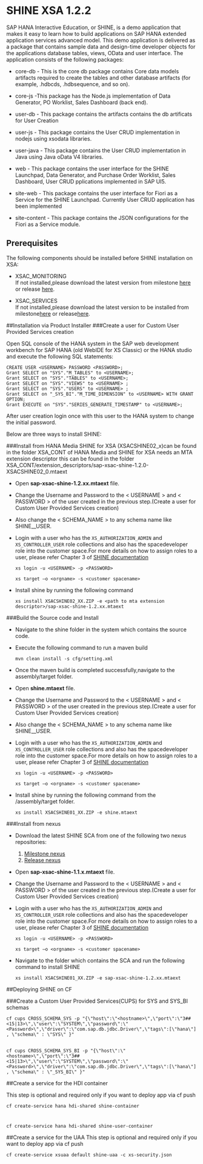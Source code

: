 SHINE XSA 1.2.2
===============
SAP HANA Interactive Education, or SHINE, is a demo application that makes it easy to learn how to build applications on SAP HANA extended application services advanced model. This demo application is delivered as a package that contains sample data and design-time developer objects for the applications database tables, views, OData and user interface.
The application consists of the following packages:



- core-db - This is the core db package contains Core data models artifacts required to create the tables and other database artifacts (for example, .hdbcds, .hdbsequence, and so on).


- core-js -This package has the Node.js implementation of Data Generator, PO Worklist, Sales Dashboard (back end).


- user-db - This package contains the artifacts contains the db artificats for User Creation 


- user-js - This package contains the User CRUD implementation in nodejs using xsodata libraries.

- user-java - This package contains the User CRUD implementation in Java using Java oData V4 libraries.

- web - This package contains the user interface for the SHINE Launchpad, Data Generator, and Purchase Order Worklist, Sales Dashboard, User CRUD pplications implemented in SAP UI5.

- site-web - This package contains the user interface for Fiori as a Service for the SHINE Launchpad. Currently User CRUD application has been implemented

- site-content - This package contains the JSON configurations for the Fiori as a Service module.

## Prerequisites
The following components should be installed before SHINE installation on XSA:

- XSAC_MONITORING   
If not installed,please download the latest version from milestone [here](http://nexus.wdf.sap.corp:8081/nexus/content/repositories/build.releases/com/sap/xsa/admin/sap-xsac-admin) or release [here](http://nexus.wdf.sap.corp:8081/nexus/content/repositories/build.milestones/com/sap/xsa/admin/sap-xsac-admin/).


- XSAC_SERVICES   
If not installed,please download the latest version to be installed from milestone[here](http://nexus.wdf.sap.corp:8081/nexus/content/repositories/deploy.milestones.xmake/com/sap/xs/jobscheduler/jobscheduler-assembly/ "here") or release[here](http://nexus.wdf.sap.corp:8081/nexus/content/repositories/build.releases.xmake/com/sap/xs/jobscheduler/jobscheduler-assembly/).

##Installation via Product Installer 
###Create a user for Custom User Provided Services creation

Open SQL console of the HANA system in the SAP web development workbench for SAP HANA (old WebIDE for XS Classic) or the HANA studio and execute the following SQL statements:

    CREATE USER <USERNAME> PASSWORD <PASSWORD>;  
    Grant SELECT on "SYS"."M_TABLES" to <USERNAME>;
    Grant SELECT on "SYS"."TABLES" to <USERNAME>;
    Grant SELECT on "SYS"."VIEWS" to <USERNAME> ;
    Grant SELECT on "SYS"."USERS" to <USERNAME> ;
    Grant SELECT on "_SYS_BI"."M_TIME_DIMENSION" to <USERNAME> WITH GRANT OPTION;
    Grant EXECUTE on "SYS"."SERIES_GENERATE_TIMESTAMP" to <USERNAME>;
 
After user creation login once with this user to the HANA system to change the initial password.   



Below are three ways to install SHINE:

###Install from HANA Media
SHINE for XSA (XSACSHINE02_x)can be found in the folder XSA_CONT of HANA Media and SHINE for XSA needs an MTA extension descriptor this can be found in the folder XSA_CONT/extension_descriptors/sap-xsac-shine-1.2.0-XSACSHINE02_0.mtaext

- Open **sap-xsac-shine-1.2.xx.mtaext** file.

- Change the Username and Password to the < USERNAME > and < PASSWORD > of the user created in the previous step.(Create a user for Custom User Provided Services creation)

- Also change the < SCHEMA_NAME > to any schema name like SHINE__USER. 

-  Login with a user who has the `XS_AUTHORIZATION_ADMIN` and `XS_CONTROLLER_USER` role collections and also has the spacedeveloper role into the customer space.For more details on how to assign roles to a user, please refer Chapter 3 of [SHINE documentation](http://help.sap.com/hana/SAP_HANA_Interactive_Education_SHINE_for_SAP_HANA_XS_Advanced_Model_en.pdf)

    `xs login -u <USERNAME> -p <PASSWORD>`   

     `xs target –o <orgname> -s <customer spacename>`
     
- Install shine by running the following command 


     `xs install XSACSHINE02_XX.ZIP -e <path to mta extension descriptor>/sap-xsac-shine-1.2.xx.mtaext`

###Build the Source code and Install




- Navigate to the shine folder in the system which contains the source code.



- Execute the following command to run a maven build

    `mvn clean install -s cfg/setting.xml`

- Once the maven build is completed successfully,navigate to the assembly/target folder.

- Open **shine.mtaext** file.

- Change the Username and Password to the < USERNAME > and < PASSWORD > of the user created in the previous step.(Create a user for Custom User Provided Services creation)
- Also change the < SCHEMA_NAME > to any schema name like SHINE__USER.
-  Login with a user who has the `XS_AUTHORIZATION_ADMIN` and `XS_CONTROLLER_USER` role collections and also has the spacedeveloper role into the customer space.For more details on how to assign roles to a user, please refer Chapter 3 of [SHINE documentation](http://help.sap.com/hana/SAP_HANA_Interactive_Education_SHINE_for_SAP_HANA_XS_Advanced_Model_en.pdf)

    `xs login -u <USERNAME> -p <PASSWORD>`   

     `xs target –o <orgname> -s <customer spacename>`

- Install shine by running the following command from the /assembly/target folder.


     `xs install XSACSHINE01_XX.ZIP -e shine.mtaext`

###Install from nexus
- Download the latest SHINE SCA from one of the following two nexus repositories:
  1. [Milestone nexus](http://nexus.wdf.sap.corp:8081/nexus/content/repositories/deploy.milestones.xmake/com/sap/refapps/sap-xsac-shine/)
  2. [Release nexus](http://nexus.wdf.sap.corp:8081/nexus/content/repositories/deploy.releases.xmake/com/sap/refapps/sap-xsac-shine/)

- Open **sap-xsac-shine-1.1.x.mtaext** file.

- Change the Username and Password to the < USERNAME > and < PASSWORD > of the user created in the previous step.(Create a user for Custom User Provided Services creation)
-  Login with a user who has the `XS_AUTHORIZATION_ADMIN` and `XS_CONTROLLER_USER` role collections and also has the spacedeveloper role into the customer space.For more details on how to assign roles to a user, please refer Chapter 3 of [SHINE documentation](http://help.sap.com/hana/SAP_HANA_Interactive_Education_SHINE_for_SAP_HANA_XS_Advanced_Model_en.pdf)

    `xs login -u <USERNAME> -p <PASSWORD>`   

     `xs target –o <orgname> -s <customer spacename>`
     
- Navigate to the folder which contains the SCA and run the following command to install SHINE

     `xs install XSACSHINE01_XX.ZIP -e sap-xsac-shine-1.2.xx.mtaext `


##Deploying SHINE on CF



###Create a Custom User Provided Services(CUPS) for SYS and SYS_BI schemas


    cf cups CROSS_SCHEMA_SYS -p "{\"host\":\"<hostname>\",\"port\":\"3##<15|13>\",\"user\":\"SYSTEM\",\"password\":\"<Password>\",\"driver\":\"com.sap.db.jdbc.Driver\",\"tags\":[\"hana\"] , \"schema\" : \"SYS\" }"


##

     
    cf cups CROSS_SCHEMA_SYS_BI -p "{\"host\":\"<hostname>\",\"port\":\"3##<15|13>\",\"user\":\"SYSTEM\",\"password\":\"<Password>\",\"driver\":\"com.sap.db.jdbc.Driver\",\"tags\":[\"hana\"] , \"schema\" : \"_SYS_BI\" }"


##Create a service for the HDI container 

This step is optional and required only if you want to deploy app via cf push 
 


    cf create-service hana hdi-shared shine-container

#
    cf create-service hana hdi-shared shine-user-container

##Create a service for the UAA
This step is optional and required only if you want to deploy app via cf push

```
cf create-service xsuaa default shine-uaa -c xs-security.json
```

